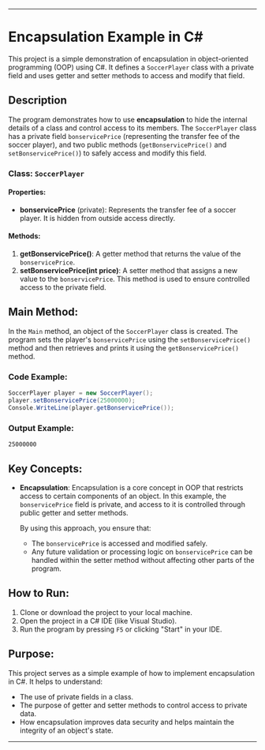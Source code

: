 
---

# Encapsulation Example in C#

This project is a simple demonstration of encapsulation in object-oriented programming (OOP) using C#. It defines a `SoccerPlayer` class with a private field and uses getter and setter methods to access and modify that field.

## Description

The program demonstrates how to use **encapsulation** to hide the internal details of a class and control access to its members. The `SoccerPlayer` class has a private field `bonservicePrice` (representing the transfer fee of the soccer player), and two public methods (`getBonservicePrice()` and `setBonservicePrice()`) to safely access and modify this field.

### Class: `SoccerPlayer`

#### Properties:
- **bonservicePrice** (private): Represents the transfer fee of a soccer player. It is hidden from outside access directly.

#### Methods:
1. **getBonservicePrice()**: A getter method that returns the value of the `bonservicePrice`.
2. **setBonservicePrice(int price)**: A setter method that assigns a new value to the `bonservicePrice`. This method is used to ensure controlled access to the private field.

## Main Method:
In the `Main` method, an object of the `SoccerPlayer` class is created. The program sets the player's `bonservicePrice` using the `setBonservicePrice()` method and then retrieves and prints it using the `getBonservicePrice()` method.

### Code Example:

```csharp
SoccerPlayer player = new SoccerPlayer();
player.setBonservicePrice(25000000);
Console.WriteLine(player.getBonservicePrice());
```

### Output Example:

```
25000000
```

## Key Concepts:

- **Encapsulation**: Encapsulation is a core concept in OOP that restricts access to certain components of an object. In this example, the `bonservicePrice` field is private, and access to it is controlled through public getter and setter methods.
  
  By using this approach, you ensure that:
  - The `bonservicePrice` is accessed and modified safely.
  - Any future validation or processing logic on `bonservicePrice` can be handled within the setter method without affecting other parts of the program.

## How to Run:
1. Clone or download the project to your local machine.
2. Open the project in a C# IDE (like Visual Studio).
3. Run the program by pressing `F5` or clicking "Start" in your IDE.

## Purpose:
This project serves as a simple example of how to implement encapsulation in C#. It helps to understand:
- The use of private fields in a class.
- The purpose of getter and setter methods to control access to private data.
- How encapsulation improves data security and helps maintain the integrity of an object's state.

---

